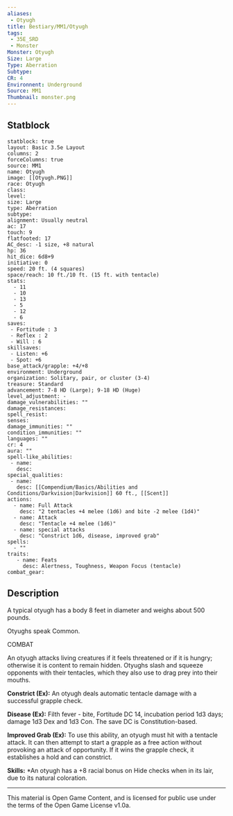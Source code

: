 ```yaml
---
aliases:
 - Otyugh
title: Bestiary/MM1/Otyugh
tags: 
 - 35E_SRD
 - Monster
Monster: Otyugh
Size: Large
Type: Aberration
Subtype: 
CR: 4
Environnent: Underground
Source: MM1
Thumbnail: monster.png
---
```


## Statblock

```statblock
statblock: true
layout: Basic 3.5e Layout
columns: 2
forceColumns: true
source: MM1 
name: Otyugh
image: [[Otyugh.PNG]]
race: Otyugh
class: 
level: 
size: Large
type: Aberration
subtype: 
alignment: Usually neutral
ac: 17
touch: 9
flatfooted: 17
AC_desc: -1 size, +8 natural
hp: 36
hit_dice: 6d8+9
initiative: 0
speed: 20 ft. (4 squares)
space/reach: 10 ft./10 ft. (15 ft. with tentacle)
stats:
  - 11
  - 10
  - 13
  - 5
  - 12
  - 6
saves:
 - Fortitude : 3
 - Reflex : 2
 - Will : 6
skillsaves:
 - Listen: +6
 - Spot: +6
base_attack/grapple: +4/+8
environment: Underground
organization: Solitary, pair, or cluster (3-4)
treasure: Standard
advancement: 7-8 HD (Large); 9-18 HD (Huge)
level_adjustment: -
damage_vulnerabilities: ""
damage_resistances: 
spell_resist: 
senses: 
damage_immunities: ""
condition_immunities: ""
languages: ""
cr: 4
aura: ""
spell-like_abilities:
 - name: 
   desc: 
special_qualities:
 - name:
   desc: [[Compendium/Basics/Abilities and Conditions/Darkvision|Darkvision]] 60 ft., [[Scent]]
actions:
  - name: Full Attack
    desc: "2 tentacles +4 melee (1d6) and bite -2 melee (1d4)"
  - name: Attack
    desc: "Tentacle +4 melee (1d6)"
  - name: special attacks
    desc: "Constrict 1d6, disease, improved grab"
spells:
  - ""
traits:
   - name: Feats
     desc: Alertness, Toughness, Weapon Focus (tentacle)
combat_gear:  
```

## Description



A typical otyugh has a body 8 feet in diameter and weighs about 500 pounds.

Otyughs speak Common.

COMBAT

An otyugh attacks living creatures if it feels threatened or if it is hungry; otherwise it is content to remain hidden. Otyughs slash and squeeze opponents with their tentacles, which they also use to drag prey into their mouths.


**Constrict (Ex):** An otyugh deals automatic tentacle damage with a successful grapple check.


**Disease (Ex):** Filth fever - bite, Fortitude DC 14, incubation period 1d3 days; damage 1d3 Dex and 1d3 Con. The save DC is Constitution-based.


**Improved Grab (Ex):** To use this ability, an otyugh must hit with a tentacle attack. It can then attempt to start a grapple as a free action without provoking an attack of opportunity. If it wins the grapple check, it establishes a hold and can constrict.


**Skills:** *An otyugh has a +8 racial bonus on Hide checks when in its lair, due to its natural coloration.

---

This material is Open Game Content, and is licensed for public use under the terms of the Open Game License v1.0a.
